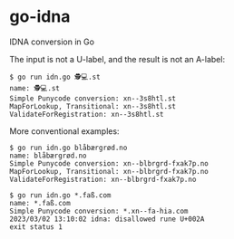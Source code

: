 # go-idna
IDNA conversion in Go

The input is not a U-label, and the result is not an A-label:

```
$ go run idn.go 🕵💻.st
name: 🕵💻.st
Simple Punycode conversion: xn--3s8htl.st
MapForLookup, Transitional: xn--3s8htl.st
ValidateForRegistration: xn--3s8htl.st
```

More conventional examples:

```
$ go run idn.go blåbærgrød.no
name: blåbærgrød.no
Simple Punycode conversion: xn--blbrgrd-fxak7p.no
MapForLookup, Transitional: xn--blbrgrd-fxak7p.no
ValidateForRegistration: xn--blbrgrd-fxak7p.no

$ go run idn.go *.faß.com
name: *.faß.com
Simple Punycode conversion: *.xn--fa-hia.com
2023/03/02 13:10:02 idna: disallowed rune U+002A
exit status 1
```
